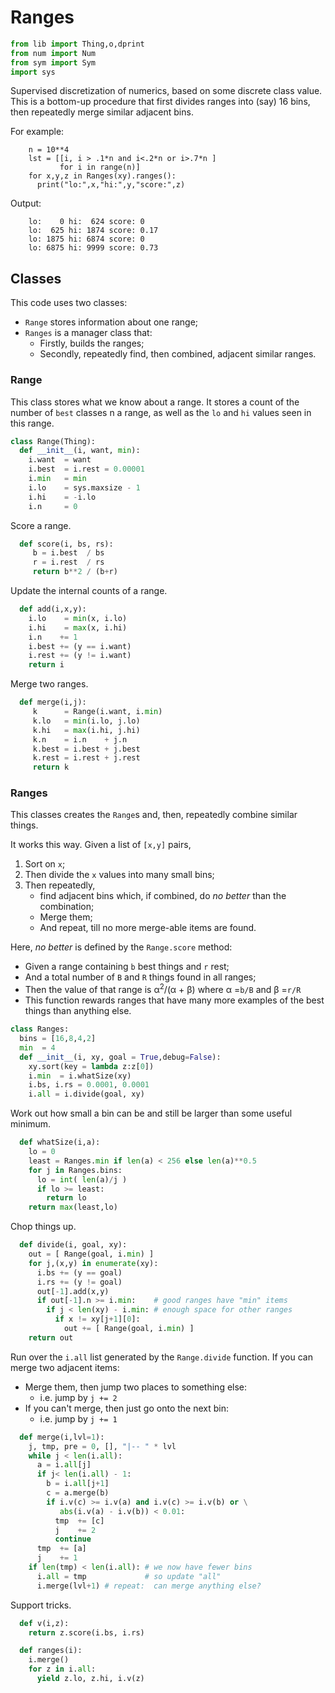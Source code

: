 # Ranges
```py
from lib import Thing,o,dprint
from num import Num
from sym import Sym
import sys
```
Supervised discretization of numerics, based on some discrete class
value.  This is a bottom-up procedure that first divides ranges
into (say) 16 bins, then repeatedly merge similar adjacent bins.

For example:

        n = 10**4
        lst = [[i, i > .1*n and i<.2*n or i>.7*n ] 
               for i in range(n)]
        for x,y,z in Ranges(xy).ranges(): 
          print("lo:",x,"hi:",y,"score:",z)
      
Output:

        lo:    0 hi:  624 score: 0
        lo:  625 hi: 1874 score: 0.17
        lo: 1875 hi: 6874 score: 0
        lo: 6875 hi: 9999 score: 0.73
        
## Classes
This code uses two classes:
- `Range` stores information about one range;
- `Ranges` is a manager class that:
  - Firstly,  builds the ranges;
  - Secondly, repeatedly  find, then combined, adjacent similar ranges.

### Range
This class stores what we know about a range.  It stores a count
of the number of `best` classes  n a range, as well as the `lo` and
`hi`  values seen in this range.

```py
class Range(Thing):
  def __init__(i, want, min):
    i.want  = want
    i.best  = i.rest = 0.00001
    i.min   = min
    i.lo    = sys.maxsize - 1
    i.hi    = -i.lo
    i.n     = 0
```
Score a range.
```py
  def score(i, bs, rs):
     b = i.best  / bs
     r = i.rest  / rs
     return b**2 / (b+r)
```
Update the internal counts of a range.
```py    
  def add(i,x,y):
    i.lo    = min(x, i.lo)
    i.hi    = max(x, i.hi)
    i.n    += 1
    i.best += (y == i.want)
    i.rest += (y != i.want)
    return i
```
Merge two ranges.
```py
  def merge(i,j):
     k      = Range(i.want, i.min)
     k.lo   = min(i.lo, j.lo)
     k.hi   = max(i.hi, j.hi)
     k.n    = i.n    + j.n
     k.best = i.best + j.best
     k.rest = i.rest + j.rest
     return k
```
### Ranges
This classes creates the `Range`s and, then, 
repeatedly combine similar things.

It works this way. Given a list of `[x,y]` pairs,

1. Sort on `x`; 
2. Then divide the `x` values into many small bins;
2. Then repeatedly,
   - find adjacent bins which, if combined, 
     do _no better_ than the combination;
   - Merge them;
   - And repeat, till no more merge-able items are found.

Here, _no better_ is defined by the `Range.score` method:

- Given a range containing `b` best things and `r` rest;
- And a total number of `B` and `R` things found in all ranges;
- Then the value of that range is 
  &alpha;<sup>2</sup>/(&alpha; + &beta;) 
  where &alpha; =`b/B` and &beta; =`r/R`
- This function rewards ranges that have many more examples
  of the best things than anything else.

```py
class Ranges:
  bins = [16,8,4,2]
  min  = 4
  def __init__(i, xy, goal = True,debug=False):
    xy.sort(key = lambda z:z[0])
    i.min  = i.whatSize(xy)
    i.bs, i.rs = 0.0001, 0.0001
    i.all = i.divide(goal, xy)
```
Work out how small a bin can be and still be larger
than some useful minimum.
```py
  def whatSize(i,a):
    lo = 0
    least = Ranges.min if len(a) < 256 else len(a)**0.5
    for j in Ranges.bins:
      lo = int( len(a)/j )
      if lo >= least:  
        return lo
    return max(least,lo)
```
Chop things up.
```py
  def divide(i, goal, xy):
    out = [ Range(goal, i.min) ]
    for j,(x,y) in enumerate(xy):
      i.bs += (y == goal)
      i.rs += (y != goal)
      out[-1].add(x,y)
      if out[-1].n >= i.min:    # good ranges have "min" items
        if j < len(xy) - i.min: # enough space for other ranges
          if x != xy[j+1][0]:
            out += [ Range(goal, i.min) ]
    return out
```
Run over the `i.all` list generated by the `Range.divide` function.
If you can merge two adjacent items:
- Merge them, then jump two places to something else:
  - i.e. jump by `j += 2`
- If you can't merge, then just go onto the next bin:
  - i.e. jump by `j += 1`

```py
  def merge(i,lvl=1):
    j, tmp, pre = 0, [], "|-- " * lvl
    while j < len(i.all):
      a = i.all[j]
      if j< len(i.all) - 1:
        b = i.all[j+1]
        c = a.merge(b)
        if i.v(c) >= i.v(a) and i.v(c) >= i.v(b) or \
           abs(i.v(a) - i.v(b)) < 0.01: 
          tmp  += [c]
          j    += 2
          continue
      tmp  += [a]
      j    += 1
    if len(tmp) < len(i.all): # we now have fewer bins
      i.all = tmp             # so update "all"
      i.merge(lvl+1) # repeat:  can merge anything else?
```
Support tricks.
```py
  def v(i,z): 
    return z.score(i.bs, i.rs)

  def ranges(i):
    i.merge() 
    for z in i.all: 
      yield z.lo, z.hi, i.v(z)
```
